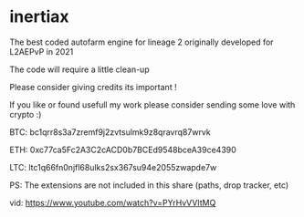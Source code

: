 # inertiax

The best coded autofarm engine for lineage 2
originally developed for L2AEPvP in 2021

The code will require a little clean-up 

Please consider giving credits its important !

If you like or found usefull my work please consider sending some love with crypto :)

BTC:
bc1qrr8s3a7zremf9j2zvtsulmk9z8qravrq87wrvk

ETH:
0xc77ca5Fc2A3C2cACD0b7BCEd9548bceA39ce4390

LTC:
ltc1q66fn0njfl68ulks2sx367su94e2055zwapde7w


PS: The extensions are not included in this share (paths, drop tracker, etc)


vid: https://www.youtube.com/watch?v=PYrHvVVItMQ
